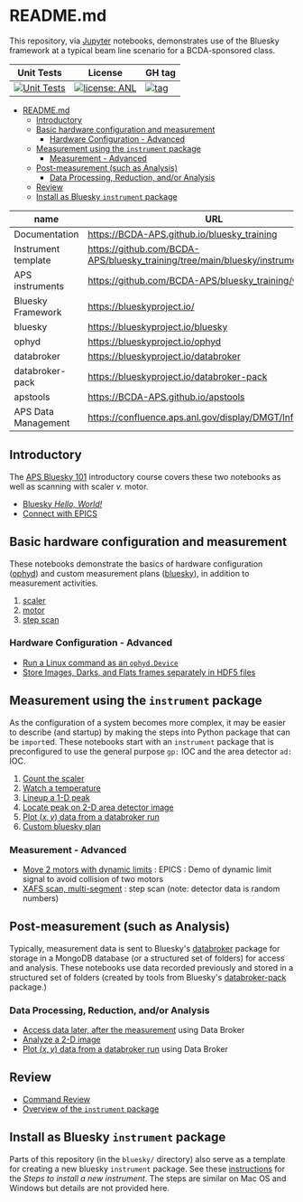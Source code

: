 # README.md

This repository, via [Jupyter](https://jupyter.org/) notebooks, demonstrates use
of the Bluesky framework at a typical beam line scenario for a BCDA-sponsored
class.

Unit Tests | License | GH tag
--- | --- | ---
[![Unit Tests](https://github.com/BCDA-APS/bluesky_training/workflows/Unit%20Tests/badge.svg)](https://github.com/BCDA-APS/bluesky_training/actions/workflows/unit_tests.yml) | [![license: ANL](https://img.shields.io/badge/license-ANL-brightgreen)](/LICENSE.txt) | [![tag](https://img.shields.io/github/tag/BCDA-APS/bluesky_training.svg)](https://github.com/BCDA-APS/bluesky_training/tags)

<!-- consider this new structure

      Introductory
         Bluesky Hello, World!
         Connect with EPICS
         APS 101
      Basic hardware configuration and measurement
         scaler
         motor
         step scan
      Measurement using the instrument package
         area detector
         count a scaler
         watch a temperature
         lineup 1-D peak
         locate 2-D peak on area detector image
         custom bluesky plans
         bluesky for SPEC users
      After the measurement: processing, reduction, analysis, export or copy data
      Training
      Instrument template
      Conda
      Version control
      References

Also take note of

   * https://diataxis.fr/
   * https://stackoverflow.com/questions/42843288/is-there-any-way-to-make-markdown-tables-sortable
-->

- [README.md](#readmemd)
  - [Introductory](#introductory)
  - [Basic hardware configuration and measurement](#basic-hardware-configuration-and-measurement)
    - [Hardware Configuration - Advanced](#hardware-configuration---advanced)
  - [Measurement using the `instrument` package](#measurement-using-the-instrument-package)
    - [Measurement - Advanced](#measurement---advanced)
  - [Post-measurement (such as Analysis)](#post-measurement-such-as-analysis)
    - [Data Processing, Reduction, and/or Analysis](#data-processing-reduction-andor-analysis)
  - [Review](#review)
  - [Install as Bluesky `instrument` package](#install-as-bluesky-instrument-package)

name | URL
--- | ---
Documentation | https://BCDA-APS.github.io/bluesky_training
Instrument template | https://github.com/BCDA-APS/bluesky_training/tree/main/bluesky/instrument
APS instruments | https://github.com/BCDA-APS/bluesky_training/wiki/
Bluesky Framework | https://blueskyproject.io/
bluesky | https://blueskyproject.io/bluesky
ophyd | https://blueskyproject.io/ophyd
databroker | https://blueskyproject.io/databroker
databroker-pack | https://blueskyproject.io/databroker-pack
apstools | https://BCDA-APS.github.io/apstools
APS Data Management | https://confluence.aps.anl.gov/display/DMGT/Infrastructure

## Introductory

The [APS Bluesky 101](https://bcda-aps.github.io/bluesky_training/tutor/aps101.html)
introductory course covers these two notebooks as well as scanning with scaler _v._ motor.

- [Bluesky *Hello, World!*](https://bcda-aps.github.io/bluesky_training/instrument/_hello_world.html)
- [Connect with EPICS](https://bcda-aps.github.io/bluesky_training/tutor/connect_epics.html)

## Basic hardware configuration and measurement

These notebooks demonstrate the basics of hardware configuration
([ophyd](https://blueskyproject.io/ophyd)) and custom measurement plans
([bluesky](https://blueskyproject.io/bluesky)), in addition to measurement
activities.

1. [scaler](https://bcda-aps.github.io/bluesky_training/tutor/_basic_a.html)
1. [motor](https://bcda-aps.github.io/bluesky_training/tutor/_basic_b.html)
1. [step scan](https://bcda-aps.github.io/bluesky_training/tutor/_basic_c.html)

### Hardware Configuration - Advanced

- [Run a Linux command as an `ophyd.Device`](https://bcda-aps.github.io/bluesky_training/howto/_doodle.html)
- [Store Images, Darks, and Flats frames separately in HDF5 files](https://bcda-aps.github.io/bluesky_training/howto/_images_darks_flats.html)

## Measurement using the `instrument` package

As the configuration of a system becomes more complex, it may be easier to
describe (and startup) by making the steps into Python package that can be
`import`ed.  These notebooks start with an `instrument` package that is
preconfigured to use the general purpose `gp:` IOC and the area detector `ad:`
IOC.

1. [Count the scaler](https://bcda-aps.github.io/bluesky_training/howto/_count_scaler.html)
1. [Watch a temperature](https://bcda-aps.github.io/bluesky_training/example/_watch_temperature.html)
1. [Lineup a 1-D peak](https://bcda-aps.github.io/bluesky_training/howto/_lineup_1d_peak.html)
1. [Locate peak on 2-D area detector image](https://bcda-aps.github.io/bluesky_training/howto/_locate_image_peak.html)
1. [Plot $(x,y)$ data from a databroker run](https://bcda-aps.github.io/bluesky_training/howto/_plot_x_y_databroker.html)
1. [Custom bluesky plan](https://bcda-aps.github.io/bluesky_training/howto/_custom_plan.html)

### Measurement - Advanced

- [Move 2 motors with dynamic limits](https://bcda-aps.github.io/bluesky_training/howto/_dynamic_limits_2motor.html)
  : EPICS : Demo of dynamic limit signal to avoid collision of two motors
- [XAFS scan, multi-segment](https://bcda-aps.github.io/bluesky_training/example/_xafs_scan.html)
  :  step scan (note: detector data is random numbers)

## Post-measurement (such as Analysis)

Typically, measurement data is sent to Bluesky's
[databroker](https://blueskyproject.io/databroker) package for storage in a
MongoDB database (or a structured set of folders) for access and analysis.
These notebooks use data recorded previously and stored in a structured set of
folders (created by tools from Bluesky's
[databroker-pack](https://blueskyproject.io/databroker-pack/) package.)

### Data Processing, Reduction, and/or Analysis

- [Access data later, after the measurement](https://bcda-aps.github.io/bluesky_training/howto/_after_measurement.html)
  using Data Broker
- [Analyze a 2-D image](https://bcda-aps.github.io/bluesky_training/howto/_locate_image_peak.html)
- [Plot $(x,y)$ data from a databroker run](https://bcda-aps.github.io/bluesky_training/howto/_plot_x_y_databroker.html)
  using Data Broker

## Review

- [Command Review](https://bcda-aps.github.io/bluesky_training/tutor/_command_review.html)
- [Overview of the `instrument` package](https://bcda-aps.github.io/bluesky_training/instrument/describe_instrument.html)

## Install as Bluesky `instrument` package

Parts of this repository (in the `bluesky/` directory) also serve as a template for
creating a new bluesky `instrument` package.  See these
[instructions](https://bcda-aps.github.io/bluesky_training/instrument/_install_new_instrument.html#setup-a-bluesky-instrument) for the _Steps to install a
new instrument_.
The steps are similar on Mac OS and Windows but details are not provided here.
